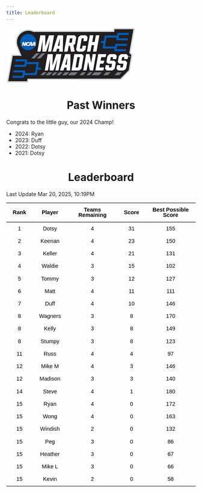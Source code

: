 ```yaml
---
title: Leaderboard
---
```


<link href="/rmarkdown-libs/tabwid/tabwid.css" rel="stylesheet" />
<script src="/rmarkdown-libs/tabwid/tabwid.js"></script>
<style type="text/css">
h1 {
  text-align: center;
}
</style>

![](march_madness_logo.png)

# Past Winners

Congrats to the little guy, our 2024 Champ!

- 2024: Ryan
- 2023: Duff
- 2022: Dotsy
- 2021: Dotsy

# Leaderboard

Last Update Mar 20, 2025, 10:19PM

<div class="tabwid"><style>.cl-dba95b14{}.cl-dba56a04{font-family:'Helvetica';font-size:11pt;font-weight:bold;font-style:normal;text-decoration:none;color:rgba(0, 0, 0, 1.00);background-color:transparent;}.cl-dba56a18{font-family:'Helvetica';font-size:11pt;font-weight:normal;font-style:normal;text-decoration:none;color:rgba(0, 0, 0, 1.00);background-color:transparent;}.cl-dba6d0f6{margin:0;text-align:center;border-bottom: 0 solid rgba(0, 0, 0, 1.00);border-top: 0 solid rgba(0, 0, 0, 1.00);border-left: 0 solid rgba(0, 0, 0, 1.00);border-right: 0 solid rgba(0, 0, 0, 1.00);padding-bottom:5pt;padding-top:5pt;padding-left:5pt;padding-right:5pt;line-height: 1;background-color:transparent;}.cl-dba6db96{width:0.659in;background-color:transparent;vertical-align: middle;border-bottom: 1.5pt solid rgba(102, 102, 102, 1.00);border-top: 1.5pt solid rgba(102, 102, 102, 1.00);border-left: 0 solid rgba(0, 0, 0, 1.00);border-right: 0 solid rgba(0, 0, 0, 1.00);margin-bottom:0;margin-top:0;margin-left:0;margin-right:0;}.cl-dba6db97{width:0.897in;background-color:transparent;vertical-align: middle;border-bottom: 1.5pt solid rgba(102, 102, 102, 1.00);border-top: 1.5pt solid rgba(102, 102, 102, 1.00);border-left: 0 solid rgba(0, 0, 0, 1.00);border-right: 0 solid rgba(0, 0, 0, 1.00);margin-bottom:0;margin-top:0;margin-left:0;margin-right:0;}.cl-dba6dba0{width:1.593in;background-color:transparent;vertical-align: middle;border-bottom: 1.5pt solid rgba(102, 102, 102, 1.00);border-top: 1.5pt solid rgba(102, 102, 102, 1.00);border-left: 0 solid rgba(0, 0, 0, 1.00);border-right: 0 solid rgba(0, 0, 0, 1.00);margin-bottom:0;margin-top:0;margin-left:0;margin-right:0;}.cl-dba6dba1{width:0.71in;background-color:transparent;vertical-align: middle;border-bottom: 1.5pt solid rgba(102, 102, 102, 1.00);border-top: 1.5pt solid rgba(102, 102, 102, 1.00);border-left: 0 solid rgba(0, 0, 0, 1.00);border-right: 0 solid rgba(0, 0, 0, 1.00);margin-bottom:0;margin-top:0;margin-left:0;margin-right:0;}.cl-dba6dba2{width:1.754in;background-color:transparent;vertical-align: middle;border-bottom: 1.5pt solid rgba(102, 102, 102, 1.00);border-top: 1.5pt solid rgba(102, 102, 102, 1.00);border-left: 0 solid rgba(0, 0, 0, 1.00);border-right: 0 solid rgba(0, 0, 0, 1.00);margin-bottom:0;margin-top:0;margin-left:0;margin-right:0;}.cl-dba6dbaa{width:0.659in;background-color:transparent;vertical-align: middle;border-bottom: 0 solid rgba(0, 0, 0, 1.00);border-top: 0 solid rgba(0, 0, 0, 1.00);border-left: 0 solid rgba(0, 0, 0, 1.00);border-right: 0 solid rgba(0, 0, 0, 1.00);margin-bottom:0;margin-top:0;margin-left:0;margin-right:0;}.cl-dba6dbab{width:0.897in;background-color:transparent;vertical-align: middle;border-bottom: 0 solid rgba(0, 0, 0, 1.00);border-top: 0 solid rgba(0, 0, 0, 1.00);border-left: 0 solid rgba(0, 0, 0, 1.00);border-right: 0 solid rgba(0, 0, 0, 1.00);margin-bottom:0;margin-top:0;margin-left:0;margin-right:0;}.cl-dba6dbac{width:1.593in;background-color:transparent;vertical-align: middle;border-bottom: 0 solid rgba(0, 0, 0, 1.00);border-top: 0 solid rgba(0, 0, 0, 1.00);border-left: 0 solid rgba(0, 0, 0, 1.00);border-right: 0 solid rgba(0, 0, 0, 1.00);margin-bottom:0;margin-top:0;margin-left:0;margin-right:0;}.cl-dba6dbb4{width:0.71in;background-color:transparent;vertical-align: middle;border-bottom: 0 solid rgba(0, 0, 0, 1.00);border-top: 0 solid rgba(0, 0, 0, 1.00);border-left: 0 solid rgba(0, 0, 0, 1.00);border-right: 0 solid rgba(0, 0, 0, 1.00);margin-bottom:0;margin-top:0;margin-left:0;margin-right:0;}.cl-dba6dbb5{width:1.754in;background-color:transparent;vertical-align: middle;border-bottom: 0 solid rgba(0, 0, 0, 1.00);border-top: 0 solid rgba(0, 0, 0, 1.00);border-left: 0 solid rgba(0, 0, 0, 1.00);border-right: 0 solid rgba(0, 0, 0, 1.00);margin-bottom:0;margin-top:0;margin-left:0;margin-right:0;}.cl-dba6dbb6{width:0.659in;background-color:transparent;vertical-align: middle;border-bottom: 0 solid rgba(0, 0, 0, 1.00);border-top: 0 solid rgba(0, 0, 0, 1.00);border-left: 0 solid rgba(0, 0, 0, 1.00);border-right: 0 solid rgba(0, 0, 0, 1.00);margin-bottom:0;margin-top:0;margin-left:0;margin-right:0;}.cl-dba6dbbe{width:0.897in;background-color:transparent;vertical-align: middle;border-bottom: 0 solid rgba(0, 0, 0, 1.00);border-top: 0 solid rgba(0, 0, 0, 1.00);border-left: 0 solid rgba(0, 0, 0, 1.00);border-right: 0 solid rgba(0, 0, 0, 1.00);margin-bottom:0;margin-top:0;margin-left:0;margin-right:0;}.cl-dba6dbbf{width:1.593in;background-color:transparent;vertical-align: middle;border-bottom: 0 solid rgba(0, 0, 0, 1.00);border-top: 0 solid rgba(0, 0, 0, 1.00);border-left: 0 solid rgba(0, 0, 0, 1.00);border-right: 0 solid rgba(0, 0, 0, 1.00);margin-bottom:0;margin-top:0;margin-left:0;margin-right:0;}.cl-dba6dbc0{width:0.71in;background-color:transparent;vertical-align: middle;border-bottom: 0 solid rgba(0, 0, 0, 1.00);border-top: 0 solid rgba(0, 0, 0, 1.00);border-left: 0 solid rgba(0, 0, 0, 1.00);border-right: 0 solid rgba(0, 0, 0, 1.00);margin-bottom:0;margin-top:0;margin-left:0;margin-right:0;}.cl-dba6dbc8{width:1.754in;background-color:transparent;vertical-align: middle;border-bottom: 0 solid rgba(0, 0, 0, 1.00);border-top: 0 solid rgba(0, 0, 0, 1.00);border-left: 0 solid rgba(0, 0, 0, 1.00);border-right: 0 solid rgba(0, 0, 0, 1.00);margin-bottom:0;margin-top:0;margin-left:0;margin-right:0;}.cl-dba6dbc9{width:0.659in;background-color:transparent;vertical-align: middle;border-bottom: 0 solid rgba(0, 0, 0, 1.00);border-top: 0 solid rgba(0, 0, 0, 1.00);border-left: 0 solid rgba(0, 0, 0, 1.00);border-right: 0 solid rgba(0, 0, 0, 1.00);margin-bottom:0;margin-top:0;margin-left:0;margin-right:0;}.cl-dba6dbca{width:0.897in;background-color:transparent;vertical-align: middle;border-bottom: 0 solid rgba(0, 0, 0, 1.00);border-top: 0 solid rgba(0, 0, 0, 1.00);border-left: 0 solid rgba(0, 0, 0, 1.00);border-right: 0 solid rgba(0, 0, 0, 1.00);margin-bottom:0;margin-top:0;margin-left:0;margin-right:0;}.cl-dba6dbd2{width:1.593in;background-color:transparent;vertical-align: middle;border-bottom: 0 solid rgba(0, 0, 0, 1.00);border-top: 0 solid rgba(0, 0, 0, 1.00);border-left: 0 solid rgba(0, 0, 0, 1.00);border-right: 0 solid rgba(0, 0, 0, 1.00);margin-bottom:0;margin-top:0;margin-left:0;margin-right:0;}.cl-dba6dbd3{width:0.71in;background-color:transparent;vertical-align: middle;border-bottom: 0 solid rgba(0, 0, 0, 1.00);border-top: 0 solid rgba(0, 0, 0, 1.00);border-left: 0 solid rgba(0, 0, 0, 1.00);border-right: 0 solid rgba(0, 0, 0, 1.00);margin-bottom:0;margin-top:0;margin-left:0;margin-right:0;}.cl-dba6dbd4{width:1.754in;background-color:transparent;vertical-align: middle;border-bottom: 0 solid rgba(0, 0, 0, 1.00);border-top: 0 solid rgba(0, 0, 0, 1.00);border-left: 0 solid rgba(0, 0, 0, 1.00);border-right: 0 solid rgba(0, 0, 0, 1.00);margin-bottom:0;margin-top:0;margin-left:0;margin-right:0;}.cl-dba6dbd5{width:0.659in;background-color:transparent;vertical-align: middle;border-bottom: 0 solid rgba(0, 0, 0, 1.00);border-top: 0 solid rgba(0, 0, 0, 1.00);border-left: 0 solid rgba(0, 0, 0, 1.00);border-right: 0 solid rgba(0, 0, 0, 1.00);margin-bottom:0;margin-top:0;margin-left:0;margin-right:0;}.cl-dba6dbd6{width:0.897in;background-color:transparent;vertical-align: middle;border-bottom: 0 solid rgba(0, 0, 0, 1.00);border-top: 0 solid rgba(0, 0, 0, 1.00);border-left: 0 solid rgba(0, 0, 0, 1.00);border-right: 0 solid rgba(0, 0, 0, 1.00);margin-bottom:0;margin-top:0;margin-left:0;margin-right:0;}.cl-dba6dbdc{width:1.593in;background-color:transparent;vertical-align: middle;border-bottom: 0 solid rgba(0, 0, 0, 1.00);border-top: 0 solid rgba(0, 0, 0, 1.00);border-left: 0 solid rgba(0, 0, 0, 1.00);border-right: 0 solid rgba(0, 0, 0, 1.00);margin-bottom:0;margin-top:0;margin-left:0;margin-right:0;}.cl-dba6dbdd{width:0.71in;background-color:transparent;vertical-align: middle;border-bottom: 0 solid rgba(0, 0, 0, 1.00);border-top: 0 solid rgba(0, 0, 0, 1.00);border-left: 0 solid rgba(0, 0, 0, 1.00);border-right: 0 solid rgba(0, 0, 0, 1.00);margin-bottom:0;margin-top:0;margin-left:0;margin-right:0;}.cl-dba6dbde{width:1.754in;background-color:transparent;vertical-align: middle;border-bottom: 0 solid rgba(0, 0, 0, 1.00);border-top: 0 solid rgba(0, 0, 0, 1.00);border-left: 0 solid rgba(0, 0, 0, 1.00);border-right: 0 solid rgba(0, 0, 0, 1.00);margin-bottom:0;margin-top:0;margin-left:0;margin-right:0;}.cl-dba6dbe6{width:0.659in;background-color:transparent;vertical-align: middle;border-bottom: 0 solid rgba(0, 0, 0, 1.00);border-top: 0 solid rgba(0, 0, 0, 1.00);border-left: 0 solid rgba(0, 0, 0, 1.00);border-right: 0 solid rgba(0, 0, 0, 1.00);margin-bottom:0;margin-top:0;margin-left:0;margin-right:0;}.cl-dba6dbe7{width:0.897in;background-color:transparent;vertical-align: middle;border-bottom: 0 solid rgba(0, 0, 0, 1.00);border-top: 0 solid rgba(0, 0, 0, 1.00);border-left: 0 solid rgba(0, 0, 0, 1.00);border-right: 0 solid rgba(0, 0, 0, 1.00);margin-bottom:0;margin-top:0;margin-left:0;margin-right:0;}.cl-dba6dbe8{width:1.593in;background-color:transparent;vertical-align: middle;border-bottom: 0 solid rgba(0, 0, 0, 1.00);border-top: 0 solid rgba(0, 0, 0, 1.00);border-left: 0 solid rgba(0, 0, 0, 1.00);border-right: 0 solid rgba(0, 0, 0, 1.00);margin-bottom:0;margin-top:0;margin-left:0;margin-right:0;}.cl-dba6dbf0{width:0.71in;background-color:transparent;vertical-align: middle;border-bottom: 0 solid rgba(0, 0, 0, 1.00);border-top: 0 solid rgba(0, 0, 0, 1.00);border-left: 0 solid rgba(0, 0, 0, 1.00);border-right: 0 solid rgba(0, 0, 0, 1.00);margin-bottom:0;margin-top:0;margin-left:0;margin-right:0;}.cl-dba6dbf1{width:1.754in;background-color:transparent;vertical-align: middle;border-bottom: 0 solid rgba(0, 0, 0, 1.00);border-top: 0 solid rgba(0, 0, 0, 1.00);border-left: 0 solid rgba(0, 0, 0, 1.00);border-right: 0 solid rgba(0, 0, 0, 1.00);margin-bottom:0;margin-top:0;margin-left:0;margin-right:0;}.cl-dba6dbfa{width:0.659in;background-color:transparent;vertical-align: middle;border-bottom: 0 solid rgba(0, 0, 0, 1.00);border-top: 0 solid rgba(0, 0, 0, 1.00);border-left: 0 solid rgba(0, 0, 0, 1.00);border-right: 0 solid rgba(0, 0, 0, 1.00);margin-bottom:0;margin-top:0;margin-left:0;margin-right:0;}.cl-dba6dbfb{width:0.897in;background-color:transparent;vertical-align: middle;border-bottom: 0 solid rgba(0, 0, 0, 1.00);border-top: 0 solid rgba(0, 0, 0, 1.00);border-left: 0 solid rgba(0, 0, 0, 1.00);border-right: 0 solid rgba(0, 0, 0, 1.00);margin-bottom:0;margin-top:0;margin-left:0;margin-right:0;}.cl-dba6dbfc{width:1.593in;background-color:transparent;vertical-align: middle;border-bottom: 0 solid rgba(0, 0, 0, 1.00);border-top: 0 solid rgba(0, 0, 0, 1.00);border-left: 0 solid rgba(0, 0, 0, 1.00);border-right: 0 solid rgba(0, 0, 0, 1.00);margin-bottom:0;margin-top:0;margin-left:0;margin-right:0;}.cl-dba6dbfd{width:0.71in;background-color:transparent;vertical-align: middle;border-bottom: 0 solid rgba(0, 0, 0, 1.00);border-top: 0 solid rgba(0, 0, 0, 1.00);border-left: 0 solid rgba(0, 0, 0, 1.00);border-right: 0 solid rgba(0, 0, 0, 1.00);margin-bottom:0;margin-top:0;margin-left:0;margin-right:0;}.cl-dba6dbfe{width:1.754in;background-color:transparent;vertical-align: middle;border-bottom: 0 solid rgba(0, 0, 0, 1.00);border-top: 0 solid rgba(0, 0, 0, 1.00);border-left: 0 solid rgba(0, 0, 0, 1.00);border-right: 0 solid rgba(0, 0, 0, 1.00);margin-bottom:0;margin-top:0;margin-left:0;margin-right:0;}.cl-dba6dc04{width:0.659in;background-color:transparent;vertical-align: middle;border-bottom: 0 solid rgba(0, 0, 0, 1.00);border-top: 0 solid rgba(0, 0, 0, 1.00);border-left: 0 solid rgba(0, 0, 0, 1.00);border-right: 0 solid rgba(0, 0, 0, 1.00);margin-bottom:0;margin-top:0;margin-left:0;margin-right:0;}.cl-dba6dc05{width:0.897in;background-color:transparent;vertical-align: middle;border-bottom: 0 solid rgba(0, 0, 0, 1.00);border-top: 0 solid rgba(0, 0, 0, 1.00);border-left: 0 solid rgba(0, 0, 0, 1.00);border-right: 0 solid rgba(0, 0, 0, 1.00);margin-bottom:0;margin-top:0;margin-left:0;margin-right:0;}.cl-dba6dc06{width:1.593in;background-color:transparent;vertical-align: middle;border-bottom: 0 solid rgba(0, 0, 0, 1.00);border-top: 0 solid rgba(0, 0, 0, 1.00);border-left: 0 solid rgba(0, 0, 0, 1.00);border-right: 0 solid rgba(0, 0, 0, 1.00);margin-bottom:0;margin-top:0;margin-left:0;margin-right:0;}.cl-dba6dc07{width:0.71in;background-color:transparent;vertical-align: middle;border-bottom: 0 solid rgba(0, 0, 0, 1.00);border-top: 0 solid rgba(0, 0, 0, 1.00);border-left: 0 solid rgba(0, 0, 0, 1.00);border-right: 0 solid rgba(0, 0, 0, 1.00);margin-bottom:0;margin-top:0;margin-left:0;margin-right:0;}.cl-dba6dc08{width:1.754in;background-color:transparent;vertical-align: middle;border-bottom: 0 solid rgba(0, 0, 0, 1.00);border-top: 0 solid rgba(0, 0, 0, 1.00);border-left: 0 solid rgba(0, 0, 0, 1.00);border-right: 0 solid rgba(0, 0, 0, 1.00);margin-bottom:0;margin-top:0;margin-left:0;margin-right:0;}.cl-dba6dc0e{width:0.659in;background-color:transparent;vertical-align: middle;border-bottom: 0 solid rgba(0, 0, 0, 1.00);border-top: 0 solid rgba(0, 0, 0, 1.00);border-left: 0 solid rgba(0, 0, 0, 1.00);border-right: 0 solid rgba(0, 0, 0, 1.00);margin-bottom:0;margin-top:0;margin-left:0;margin-right:0;}.cl-dba6dc0f{width:0.897in;background-color:transparent;vertical-align: middle;border-bottom: 0 solid rgba(0, 0, 0, 1.00);border-top: 0 solid rgba(0, 0, 0, 1.00);border-left: 0 solid rgba(0, 0, 0, 1.00);border-right: 0 solid rgba(0, 0, 0, 1.00);margin-bottom:0;margin-top:0;margin-left:0;margin-right:0;}.cl-dba6dc10{width:1.593in;background-color:transparent;vertical-align: middle;border-bottom: 0 solid rgba(0, 0, 0, 1.00);border-top: 0 solid rgba(0, 0, 0, 1.00);border-left: 0 solid rgba(0, 0, 0, 1.00);border-right: 0 solid rgba(0, 0, 0, 1.00);margin-bottom:0;margin-top:0;margin-left:0;margin-right:0;}.cl-dba6dc18{width:0.71in;background-color:transparent;vertical-align: middle;border-bottom: 0 solid rgba(0, 0, 0, 1.00);border-top: 0 solid rgba(0, 0, 0, 1.00);border-left: 0 solid rgba(0, 0, 0, 1.00);border-right: 0 solid rgba(0, 0, 0, 1.00);margin-bottom:0;margin-top:0;margin-left:0;margin-right:0;}.cl-dba6dc19{width:1.754in;background-color:transparent;vertical-align: middle;border-bottom: 0 solid rgba(0, 0, 0, 1.00);border-top: 0 solid rgba(0, 0, 0, 1.00);border-left: 0 solid rgba(0, 0, 0, 1.00);border-right: 0 solid rgba(0, 0, 0, 1.00);margin-bottom:0;margin-top:0;margin-left:0;margin-right:0;}.cl-dba6dc1a{width:0.659in;background-color:transparent;vertical-align: middle;border-bottom: 0 solid rgba(0, 0, 0, 1.00);border-top: 0 solid rgba(0, 0, 0, 1.00);border-left: 0 solid rgba(0, 0, 0, 1.00);border-right: 0 solid rgba(0, 0, 0, 1.00);margin-bottom:0;margin-top:0;margin-left:0;margin-right:0;}.cl-dba6dc1b{width:0.897in;background-color:transparent;vertical-align: middle;border-bottom: 0 solid rgba(0, 0, 0, 1.00);border-top: 0 solid rgba(0, 0, 0, 1.00);border-left: 0 solid rgba(0, 0, 0, 1.00);border-right: 0 solid rgba(0, 0, 0, 1.00);margin-bottom:0;margin-top:0;margin-left:0;margin-right:0;}.cl-dba6dc22{width:1.593in;background-color:transparent;vertical-align: middle;border-bottom: 0 solid rgba(0, 0, 0, 1.00);border-top: 0 solid rgba(0, 0, 0, 1.00);border-left: 0 solid rgba(0, 0, 0, 1.00);border-right: 0 solid rgba(0, 0, 0, 1.00);margin-bottom:0;margin-top:0;margin-left:0;margin-right:0;}.cl-dba6dc23{width:0.71in;background-color:transparent;vertical-align: middle;border-bottom: 0 solid rgba(0, 0, 0, 1.00);border-top: 0 solid rgba(0, 0, 0, 1.00);border-left: 0 solid rgba(0, 0, 0, 1.00);border-right: 0 solid rgba(0, 0, 0, 1.00);margin-bottom:0;margin-top:0;margin-left:0;margin-right:0;}.cl-dba6dc24{width:1.754in;background-color:transparent;vertical-align: middle;border-bottom: 0 solid rgba(0, 0, 0, 1.00);border-top: 0 solid rgba(0, 0, 0, 1.00);border-left: 0 solid rgba(0, 0, 0, 1.00);border-right: 0 solid rgba(0, 0, 0, 1.00);margin-bottom:0;margin-top:0;margin-left:0;margin-right:0;}.cl-dba6dc2c{width:0.659in;background-color:transparent;vertical-align: middle;border-bottom: 0 solid rgba(0, 0, 0, 1.00);border-top: 0 solid rgba(0, 0, 0, 1.00);border-left: 0 solid rgba(0, 0, 0, 1.00);border-right: 0 solid rgba(0, 0, 0, 1.00);margin-bottom:0;margin-top:0;margin-left:0;margin-right:0;}.cl-dba6dc2d{width:0.897in;background-color:transparent;vertical-align: middle;border-bottom: 0 solid rgba(0, 0, 0, 1.00);border-top: 0 solid rgba(0, 0, 0, 1.00);border-left: 0 solid rgba(0, 0, 0, 1.00);border-right: 0 solid rgba(0, 0, 0, 1.00);margin-bottom:0;margin-top:0;margin-left:0;margin-right:0;}.cl-dba6dc2e{width:1.593in;background-color:transparent;vertical-align: middle;border-bottom: 0 solid rgba(0, 0, 0, 1.00);border-top: 0 solid rgba(0, 0, 0, 1.00);border-left: 0 solid rgba(0, 0, 0, 1.00);border-right: 0 solid rgba(0, 0, 0, 1.00);margin-bottom:0;margin-top:0;margin-left:0;margin-right:0;}.cl-dba6dc36{width:0.71in;background-color:transparent;vertical-align: middle;border-bottom: 0 solid rgba(0, 0, 0, 1.00);border-top: 0 solid rgba(0, 0, 0, 1.00);border-left: 0 solid rgba(0, 0, 0, 1.00);border-right: 0 solid rgba(0, 0, 0, 1.00);margin-bottom:0;margin-top:0;margin-left:0;margin-right:0;}.cl-dba6dc37{width:1.754in;background-color:transparent;vertical-align: middle;border-bottom: 0 solid rgba(0, 0, 0, 1.00);border-top: 0 solid rgba(0, 0, 0, 1.00);border-left: 0 solid rgba(0, 0, 0, 1.00);border-right: 0 solid rgba(0, 0, 0, 1.00);margin-bottom:0;margin-top:0;margin-left:0;margin-right:0;}.cl-dba6dc38{width:0.659in;background-color:transparent;vertical-align: middle;border-bottom: 1.5pt solid rgba(102, 102, 102, 1.00);border-top: 0 solid rgba(0, 0, 0, 1.00);border-left: 0 solid rgba(0, 0, 0, 1.00);border-right: 0 solid rgba(0, 0, 0, 1.00);margin-bottom:0;margin-top:0;margin-left:0;margin-right:0;}.cl-dba6dc39{width:0.897in;background-color:transparent;vertical-align: middle;border-bottom: 1.5pt solid rgba(102, 102, 102, 1.00);border-top: 0 solid rgba(0, 0, 0, 1.00);border-left: 0 solid rgba(0, 0, 0, 1.00);border-right: 0 solid rgba(0, 0, 0, 1.00);margin-bottom:0;margin-top:0;margin-left:0;margin-right:0;}.cl-dba6dc3a{width:1.593in;background-color:transparent;vertical-align: middle;border-bottom: 1.5pt solid rgba(102, 102, 102, 1.00);border-top: 0 solid rgba(0, 0, 0, 1.00);border-left: 0 solid rgba(0, 0, 0, 1.00);border-right: 0 solid rgba(0, 0, 0, 1.00);margin-bottom:0;margin-top:0;margin-left:0;margin-right:0;}.cl-dba6dc3b{width:0.71in;background-color:transparent;vertical-align: middle;border-bottom: 1.5pt solid rgba(102, 102, 102, 1.00);border-top: 0 solid rgba(0, 0, 0, 1.00);border-left: 0 solid rgba(0, 0, 0, 1.00);border-right: 0 solid rgba(0, 0, 0, 1.00);margin-bottom:0;margin-top:0;margin-left:0;margin-right:0;}.cl-dba6dc40{width:1.754in;background-color:transparent;vertical-align: middle;border-bottom: 1.5pt solid rgba(102, 102, 102, 1.00);border-top: 0 solid rgba(0, 0, 0, 1.00);border-left: 0 solid rgba(0, 0, 0, 1.00);border-right: 0 solid rgba(0, 0, 0, 1.00);margin-bottom:0;margin-top:0;margin-left:0;margin-right:0;}</style><table data-quarto-disable-processing='true' class='cl-dba95b14'><thead><tr style="overflow-wrap:break-word;"><th class="cl-dba6db96"><p class="cl-dba6d0f6"><span class="cl-dba56a04">Rank</span></p></th><th class="cl-dba6db97"><p class="cl-dba6d0f6"><span class="cl-dba56a04">Player</span></p></th><th class="cl-dba6dba0"><p class="cl-dba6d0f6"><span class="cl-dba56a04">Teams Remaining</span></p></th><th class="cl-dba6dba1"><p class="cl-dba6d0f6"><span class="cl-dba56a04">Score</span></p></th><th class="cl-dba6dba2"><p class="cl-dba6d0f6"><span class="cl-dba56a04">Best Possible Score</span></p></th></tr></thead><tbody><tr style="overflow-wrap:break-word;"><td class="cl-dba6dbaa"><p class="cl-dba6d0f6"><span class="cl-dba56a18">1</span></p></td><td class="cl-dba6dbab"><p class="cl-dba6d0f6"><span class="cl-dba56a18">Dotsy</span></p></td><td class="cl-dba6dbac"><p class="cl-dba6d0f6"><span class="cl-dba56a18">4</span></p></td><td class="cl-dba6dbb4"><p class="cl-dba6d0f6"><span class="cl-dba56a18">31</span></p></td><td class="cl-dba6dbb5"><p class="cl-dba6d0f6"><span class="cl-dba56a18">155</span></p></td></tr><tr style="overflow-wrap:break-word;"><td class="cl-dba6dbb6"><p class="cl-dba6d0f6"><span class="cl-dba56a18">2</span></p></td><td class="cl-dba6dbbe"><p class="cl-dba6d0f6"><span class="cl-dba56a18">Keenan</span></p></td><td class="cl-dba6dbbf"><p class="cl-dba6d0f6"><span class="cl-dba56a18">4</span></p></td><td class="cl-dba6dbc0"><p class="cl-dba6d0f6"><span class="cl-dba56a18">23</span></p></td><td class="cl-dba6dbc8"><p class="cl-dba6d0f6"><span class="cl-dba56a18">150</span></p></td></tr><tr style="overflow-wrap:break-word;"><td class="cl-dba6dbb6"><p class="cl-dba6d0f6"><span class="cl-dba56a18">3</span></p></td><td class="cl-dba6dbbe"><p class="cl-dba6d0f6"><span class="cl-dba56a18">Keller</span></p></td><td class="cl-dba6dbbf"><p class="cl-dba6d0f6"><span class="cl-dba56a18">4</span></p></td><td class="cl-dba6dbc0"><p class="cl-dba6d0f6"><span class="cl-dba56a18">21</span></p></td><td class="cl-dba6dbc8"><p class="cl-dba6d0f6"><span class="cl-dba56a18">131</span></p></td></tr><tr style="overflow-wrap:break-word;"><td class="cl-dba6dbc9"><p class="cl-dba6d0f6"><span class="cl-dba56a18">4</span></p></td><td class="cl-dba6dbca"><p class="cl-dba6d0f6"><span class="cl-dba56a18">Waldie</span></p></td><td class="cl-dba6dbd2"><p class="cl-dba6d0f6"><span class="cl-dba56a18">3</span></p></td><td class="cl-dba6dbd3"><p class="cl-dba6d0f6"><span class="cl-dba56a18">15</span></p></td><td class="cl-dba6dbd4"><p class="cl-dba6d0f6"><span class="cl-dba56a18">102</span></p></td></tr><tr style="overflow-wrap:break-word;"><td class="cl-dba6dbaa"><p class="cl-dba6d0f6"><span class="cl-dba56a18">5</span></p></td><td class="cl-dba6dbab"><p class="cl-dba6d0f6"><span class="cl-dba56a18">Tommy</span></p></td><td class="cl-dba6dbac"><p class="cl-dba6d0f6"><span class="cl-dba56a18">3</span></p></td><td class="cl-dba6dbb4"><p class="cl-dba6d0f6"><span class="cl-dba56a18">12</span></p></td><td class="cl-dba6dbb5"><p class="cl-dba6d0f6"><span class="cl-dba56a18">127</span></p></td></tr><tr style="overflow-wrap:break-word;"><td class="cl-dba6dbd5"><p class="cl-dba6d0f6"><span class="cl-dba56a18">6</span></p></td><td class="cl-dba6dbd6"><p class="cl-dba6d0f6"><span class="cl-dba56a18">Matt</span></p></td><td class="cl-dba6dbdc"><p class="cl-dba6d0f6"><span class="cl-dba56a18">4</span></p></td><td class="cl-dba6dbdd"><p class="cl-dba6d0f6"><span class="cl-dba56a18">11</span></p></td><td class="cl-dba6dbde"><p class="cl-dba6d0f6"><span class="cl-dba56a18">111</span></p></td></tr><tr style="overflow-wrap:break-word;"><td class="cl-dba6dbe6"><p class="cl-dba6d0f6"><span class="cl-dba56a18">7</span></p></td><td class="cl-dba6dbe7"><p class="cl-dba6d0f6"><span class="cl-dba56a18">Duff</span></p></td><td class="cl-dba6dbe8"><p class="cl-dba6d0f6"><span class="cl-dba56a18">4</span></p></td><td class="cl-dba6dbf0"><p class="cl-dba6d0f6"><span class="cl-dba56a18">10</span></p></td><td class="cl-dba6dbf1"><p class="cl-dba6d0f6"><span class="cl-dba56a18">146</span></p></td></tr><tr style="overflow-wrap:break-word;"><td class="cl-dba6dbfa"><p class="cl-dba6d0f6"><span class="cl-dba56a18">8</span></p></td><td class="cl-dba6dbfb"><p class="cl-dba6d0f6"><span class="cl-dba56a18">Wagners</span></p></td><td class="cl-dba6dbfc"><p class="cl-dba6d0f6"><span class="cl-dba56a18">3</span></p></td><td class="cl-dba6dbfd"><p class="cl-dba6d0f6"><span class="cl-dba56a18">8</span></p></td><td class="cl-dba6dbfe"><p class="cl-dba6d0f6"><span class="cl-dba56a18">170</span></p></td></tr><tr style="overflow-wrap:break-word;"><td class="cl-dba6dbaa"><p class="cl-dba6d0f6"><span class="cl-dba56a18">8</span></p></td><td class="cl-dba6dbab"><p class="cl-dba6d0f6"><span class="cl-dba56a18">Kelly</span></p></td><td class="cl-dba6dbac"><p class="cl-dba6d0f6"><span class="cl-dba56a18">3</span></p></td><td class="cl-dba6dbb4"><p class="cl-dba6d0f6"><span class="cl-dba56a18">8</span></p></td><td class="cl-dba6dbb5"><p class="cl-dba6d0f6"><span class="cl-dba56a18">149</span></p></td></tr><tr style="overflow-wrap:break-word;"><td class="cl-dba6dc04"><p class="cl-dba6d0f6"><span class="cl-dba56a18">8</span></p></td><td class="cl-dba6dc05"><p class="cl-dba6d0f6"><span class="cl-dba56a18">Stumpy</span></p></td><td class="cl-dba6dc06"><p class="cl-dba6d0f6"><span class="cl-dba56a18">3</span></p></td><td class="cl-dba6dc07"><p class="cl-dba6d0f6"><span class="cl-dba56a18">8</span></p></td><td class="cl-dba6dc08"><p class="cl-dba6d0f6"><span class="cl-dba56a18">123</span></p></td></tr><tr style="overflow-wrap:break-word;"><td class="cl-dba6dc0e"><p class="cl-dba6d0f6"><span class="cl-dba56a18">11</span></p></td><td class="cl-dba6dc0f"><p class="cl-dba6d0f6"><span class="cl-dba56a18">Russ</span></p></td><td class="cl-dba6dc10"><p class="cl-dba6d0f6"><span class="cl-dba56a18">4</span></p></td><td class="cl-dba6dc18"><p class="cl-dba6d0f6"><span class="cl-dba56a18">4</span></p></td><td class="cl-dba6dc19"><p class="cl-dba6d0f6"><span class="cl-dba56a18">97</span></p></td></tr><tr style="overflow-wrap:break-word;"><td class="cl-dba6dbb6"><p class="cl-dba6d0f6"><span class="cl-dba56a18">12</span></p></td><td class="cl-dba6dbbe"><p class="cl-dba6d0f6"><span class="cl-dba56a18">Mike M</span></p></td><td class="cl-dba6dbbf"><p class="cl-dba6d0f6"><span class="cl-dba56a18">4</span></p></td><td class="cl-dba6dbc0"><p class="cl-dba6d0f6"><span class="cl-dba56a18">3</span></p></td><td class="cl-dba6dbc8"><p class="cl-dba6d0f6"><span class="cl-dba56a18">146</span></p></td></tr><tr style="overflow-wrap:break-word;"><td class="cl-dba6dc1a"><p class="cl-dba6d0f6"><span class="cl-dba56a18">12</span></p></td><td class="cl-dba6dc1b"><p class="cl-dba6d0f6"><span class="cl-dba56a18">Madison</span></p></td><td class="cl-dba6dc22"><p class="cl-dba6d0f6"><span class="cl-dba56a18">3</span></p></td><td class="cl-dba6dc23"><p class="cl-dba6d0f6"><span class="cl-dba56a18">3</span></p></td><td class="cl-dba6dc24"><p class="cl-dba6d0f6"><span class="cl-dba56a18">140</span></p></td></tr><tr style="overflow-wrap:break-word;"><td class="cl-dba6dc2c"><p class="cl-dba6d0f6"><span class="cl-dba56a18">14</span></p></td><td class="cl-dba6dc2d"><p class="cl-dba6d0f6"><span class="cl-dba56a18">Steve</span></p></td><td class="cl-dba6dc2e"><p class="cl-dba6d0f6"><span class="cl-dba56a18">4</span></p></td><td class="cl-dba6dc36"><p class="cl-dba6d0f6"><span class="cl-dba56a18">1</span></p></td><td class="cl-dba6dc37"><p class="cl-dba6d0f6"><span class="cl-dba56a18">180</span></p></td></tr><tr style="overflow-wrap:break-word;"><td class="cl-dba6dbaa"><p class="cl-dba6d0f6"><span class="cl-dba56a18">15</span></p></td><td class="cl-dba6dbab"><p class="cl-dba6d0f6"><span class="cl-dba56a18">Ryan</span></p></td><td class="cl-dba6dbac"><p class="cl-dba6d0f6"><span class="cl-dba56a18">4</span></p></td><td class="cl-dba6dbb4"><p class="cl-dba6d0f6"><span class="cl-dba56a18">0</span></p></td><td class="cl-dba6dbb5"><p class="cl-dba6d0f6"><span class="cl-dba56a18">172</span></p></td></tr><tr style="overflow-wrap:break-word;"><td class="cl-dba6dbfa"><p class="cl-dba6d0f6"><span class="cl-dba56a18">15</span></p></td><td class="cl-dba6dbfb"><p class="cl-dba6d0f6"><span class="cl-dba56a18">Wong</span></p></td><td class="cl-dba6dbfc"><p class="cl-dba6d0f6"><span class="cl-dba56a18">4</span></p></td><td class="cl-dba6dbfd"><p class="cl-dba6d0f6"><span class="cl-dba56a18">0</span></p></td><td class="cl-dba6dbfe"><p class="cl-dba6d0f6"><span class="cl-dba56a18">163</span></p></td></tr><tr style="overflow-wrap:break-word;"><td class="cl-dba6dc1a"><p class="cl-dba6d0f6"><span class="cl-dba56a18">15</span></p></td><td class="cl-dba6dc1b"><p class="cl-dba6d0f6"><span class="cl-dba56a18">Windish</span></p></td><td class="cl-dba6dc22"><p class="cl-dba6d0f6"><span class="cl-dba56a18">2</span></p></td><td class="cl-dba6dc23"><p class="cl-dba6d0f6"><span class="cl-dba56a18">0</span></p></td><td class="cl-dba6dc24"><p class="cl-dba6d0f6"><span class="cl-dba56a18">132</span></p></td></tr><tr style="overflow-wrap:break-word;"><td class="cl-dba6dbfa"><p class="cl-dba6d0f6"><span class="cl-dba56a18">15</span></p></td><td class="cl-dba6dbfb"><p class="cl-dba6d0f6"><span class="cl-dba56a18">Peg</span></p></td><td class="cl-dba6dbfc"><p class="cl-dba6d0f6"><span class="cl-dba56a18">3</span></p></td><td class="cl-dba6dbfd"><p class="cl-dba6d0f6"><span class="cl-dba56a18">0</span></p></td><td class="cl-dba6dbfe"><p class="cl-dba6d0f6"><span class="cl-dba56a18">86</span></p></td></tr><tr style="overflow-wrap:break-word;"><td class="cl-dba6dbc9"><p class="cl-dba6d0f6"><span class="cl-dba56a18">15</span></p></td><td class="cl-dba6dbca"><p class="cl-dba6d0f6"><span class="cl-dba56a18">Heather</span></p></td><td class="cl-dba6dbd2"><p class="cl-dba6d0f6"><span class="cl-dba56a18">3</span></p></td><td class="cl-dba6dbd3"><p class="cl-dba6d0f6"><span class="cl-dba56a18">0</span></p></td><td class="cl-dba6dbd4"><p class="cl-dba6d0f6"><span class="cl-dba56a18">67</span></p></td></tr><tr style="overflow-wrap:break-word;"><td class="cl-dba6dbb6"><p class="cl-dba6d0f6"><span class="cl-dba56a18">15</span></p></td><td class="cl-dba6dbbe"><p class="cl-dba6d0f6"><span class="cl-dba56a18">Mike L</span></p></td><td class="cl-dba6dbbf"><p class="cl-dba6d0f6"><span class="cl-dba56a18">3</span></p></td><td class="cl-dba6dbc0"><p class="cl-dba6d0f6"><span class="cl-dba56a18">0</span></p></td><td class="cl-dba6dbc8"><p class="cl-dba6d0f6"><span class="cl-dba56a18">66</span></p></td></tr><tr style="overflow-wrap:break-word;"><td class="cl-dba6dc38"><p class="cl-dba6d0f6"><span class="cl-dba56a18">15</span></p></td><td class="cl-dba6dc39"><p class="cl-dba6d0f6"><span class="cl-dba56a18">Kevin</span></p></td><td class="cl-dba6dc3a"><p class="cl-dba6d0f6"><span class="cl-dba56a18">2</span></p></td><td class="cl-dba6dc3b"><p class="cl-dba6d0f6"><span class="cl-dba56a18">0</span></p></td><td class="cl-dba6dc40"><p class="cl-dba6d0f6"><span class="cl-dba56a18">58</span></p></td></tr></tbody></table></div>
